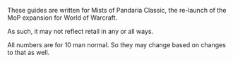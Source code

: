 These guides are written for Mists of Pandaria Classic, the re-launch of the MoP expansion for World of Warcraft. 

As such, it may not reflect retail in any or all ways.

All numbers are for 10 man normal. So they may change based on changes to that as well.